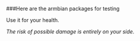 
###Here are the armbian packages for testing

Use it for your health.

_The risk of possible damage is entirely on your side._ 
